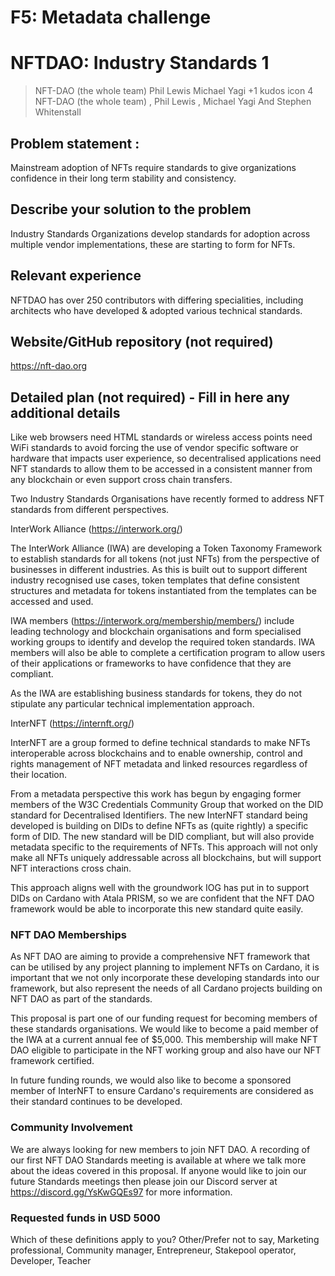 # F5: Metadata challenge
# NFTDAO: Industry Standards 1
> NFT-DAO (the whole team) Phil Lewis Michael Yagi +1 kudos icon 4 NFT-DAO (the whole team) , Phil Lewis , Michael Yagi And Stephen Whitenstall

## Problem statement :

Mainstream adoption of NFTs require standards to give organizations confidence in their long term stability and consistency.

## Describe your solution to the problem

Industry Standards Organizations develop standards for adoption across multiple vendor implementations, these are starting to form for NFTs.

## Relevant experience

NFTDAO has over 250 contributors with differing specialities, including architects who have developed & adopted various technical standards.

## Website/GitHub repository (not required) 

https://nft-dao.org

## Detailed plan (not required) - Fill in here any additional details

Like web browsers need HTML standards or wireless access points need WiFi standards to avoid forcing the use of vendor specific software or hardware that impacts user experience, so decentralised applications need NFT standards to allow them to be accessed in a consistent manner from any blockchain or even support cross chain transfers.

Two Industry Standards Organisations have recently formed to address NFT standards from different perspectives.

InterWork Alliance (https://interwork.org/)

The InterWork Alliance (IWA) are developing a Token Taxonomy Framework to establish standards for all tokens (not just NFTs) from the perspective of businesses in different industries. As this is built out to support different industry recognised use cases, token templates that define consistent structures and metadata for tokens instantiated from the templates can be accessed and used.

IWA members (https://interwork.org/membership/members/) include leading technology and blockchain organisations and form specialised working groups to identify and develop the required token standards. IWA members will also be able to complete a certification program to allow users of their applications or frameworks to have confidence that they are compliant.

As the IWA are establishing business standards for tokens, they do not stipulate any particular technical implementation approach.

InterNFT (https://internft.org/)

InterNFT are a group formed to define technical standards to make NFTs interoperable across blockchains and to enable ownership, control and rights management of NFT metadata and linked resources regardless of their location.

From a metadata perspective this work has begun by engaging former members of the W3C Credentials Community Group that worked on the DID standard for Decentralised Identifiers. The new InterNFT standard being developed is building on DIDs to define NFTs as (quite rightly) a specific form of DID. The new standard will be DID compliant, but will also provide metadata specific to the requirements of NFTs. This approach will not only make all NFTs uniquely addressable across all blockchains, but will support NFT interactions cross chain.

This approach aligns well with the groundwork IOG has put in to support DIDs on Cardano with Atala PRISM, so we are confident that the NFT DAO framework would be able to incorporate this new standard quite easily.

### NFT DAO Memberships

As NFT DAO are aiming to provide a comprehensive NFT framework that can be utilised by any project planning to implement NFTs on Cardano, it is important that we not only incorporate these developing standards into our framework, but also represent the needs of all Cardano projects building on NFT DAO as part of the standards.

This proposal is part one of our funding request for becoming members of these standards organisations. We would like to become a paid member of the IWA at a current annual fee of $5,000. This membership will make NFT DAO eligible to participate in the NFT working group and also have our NFT framework certified.

In future funding rounds, we would also like to become a sponsored member of InterNFT to ensure Cardano's requirements are considered as their standard continues to be developed.

### Community Involvement

We are always looking for new members to join NFT DAO. A recording of our first NFT DAO Standards meeting is available at
where we talk more about the ideas covered in this proposal. If anyone would like to join our future Standards meetings then please join our Discord server at https://discord.gg/YsKwGQEs97 for more information.

### Requested funds in USD 5000

Which of these definitions apply to you? Other/Prefer not to say, Marketing professional, Community manager, Entrepreneur, Stakepool operator, Developer, Teacher
